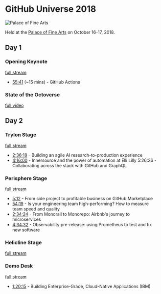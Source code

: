 
# GitHub Universe 2018


![Palace of Fine Arts](https://upload.wikimedia.org/wikipedia/commons/thumb/0/0c/Palace_of_Fine_Arts_San_Francisco_January_2014_003.jpg/1600px-Palace_of_Fine_Arts_San_Francisco_January_2014_003.jpg)

Held at the [Palace of Fine Arts](https://en.wikipedia.org/wiki/Palace_of_Fine_Arts) on October 16-17, 2018.

## Day 1

### Opening Keynote
[full stream](https://www.youtube.com/watch?v=vB5nTx5fUXM&t=3353s)

* [55:41](https://youtu.be/vB5nTx5fUXM?t=3341) (~15 mins) - GitHub Actions

### State of the Octoverse
[full video](https://www.youtube.com/watch?v=NFL9TLHHmDA&list=PL0lo9MOBetEEt1JGDB2Yv8fvcsUekoQNw&index=4)


## Day 2

### Trylon Stage
[full stream](https://www.youtube.com/watch?v=WhK3yXkg5sY)

* [2:36:18](https://youtu.be/WhK3yXkg5sY?t=9378) - Building an agile AI research-to-production experience
* [4:16:00](https://youtu.be/WhK3yXkg5sY?t=15360) - Innersource and the power of automation at Elli Lilly
5:26:26 - Collaborating across the stack with GitHub and GraphQL


### Perisphere Stage
[full stream](https://www.youtube.com/watch?v=H7CiGAUNXHk)

* [5:12](https://youtu.be/H7CiGAUNXHk?t=312) - From side project to profitable business on GitHub Marketplace
* [54:19](https://youtu.be/H7CiGAUNXHk?t=3259) - Is your engineering team high-performing? How to measure team speed and quality
* [2:34:24](https://youtu.be/H7CiGAUNXHk?t=9264) - From Monorail to Monorepo: Airbnb's journey to microservices
* [4:34:32](https://youtu.be/H7CiGAUNXHk?t=16472) - Observability pre-release: using Prometheus to test and fix new software

### Helicline Stage
[full stream](https://www.youtube.com/watch?v=SggAVInn0cI)

### Demo Desk
[full stream](https://www.youtube.com/watch?v=WSi_GxfCCA8)

* [1:20:15](https://youtu.be/WSi_GxfCCA8?t=4815) - Building Enterprise-Grade, Cloud-Native Applications (IBM)